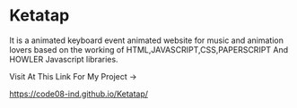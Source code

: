 # Ketatap
It is a animated keyboard event animated website for music and animation lovers based on the working of HTML,JAVASCRIPT,CSS,PAPERSCRIPT And HOWLER Javascript libraries.

Visit At This Link For My Project ->

https://code08-ind.github.io/Ketatap/

